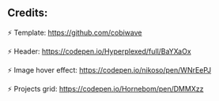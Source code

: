 ## Credits: 

⚡️ Template: https://github.com/cobiwave

⚡️ Header: https://codepen.io/Hyperplexed/full/BaYXaOx

⚡️ Image hover effect: https://codepen.io/nikoso/pen/WNrEePJ

⚡️ Projects grid: https://codepen.io/Hornebom/pen/DMMXzz
